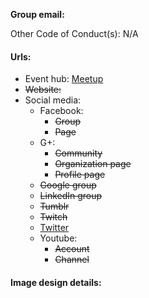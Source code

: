 **Group email:**

Other Code of Conduct(s): N/A

#### Urls:
  - Event hub: [Meetup](https://www.meetup.com/OKC-OSH/)
  - ~~Website:~~
  - Social media:
    - Facebook:
      - ~~Group~~
      - ~~Page~~
    - G+:
      - ~~Community~~
      - ~~Organization page~~
      - ~~Profile page~~
    - ~~Google group~~
    - ~~LinkedIn group~~
    - ~~Tumblr~~
    - ~~Twitch~~
    - [Twitter](https://twitter.com/okcosh)
    - Youtube:
      - ~~Account~~
      - ~~Channel~~

#### Image design details:
